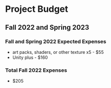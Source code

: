 # Project Budget
## Fall 2022 and Spring 2023
### Fall and Spring 2022 Expected Expenses
* art packs, shaders, or other texture x5 - $55
* Unity plus - $160

### Total Fall 2022 Expenses
* $205
